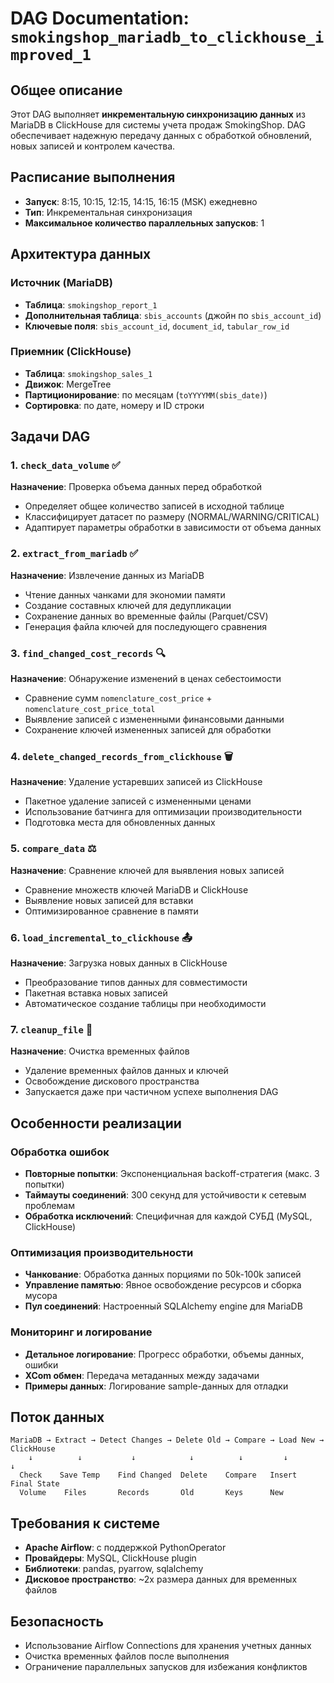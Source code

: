﻿# DAG Documentation: `smokingshop_mariadb_to_clickhouse_improved_1`

## Общее описание

Этот DAG выполняет **инкрементальную синхронизацию данных** из MariaDB в ClickHouse для системы учета продаж SmokingShop. DAG обеспечивает надежную передачу данных с обработкой обновлений, новых записей и контролем качества.

## Расписание выполнения

- **Запуск**: 8:15, 10:15, 12:15, 14:15, 16:15 (MSK) ежедневно
- **Тип**: Инкрементальная синхронизация
- **Максимальное количество параллельных запусков**: 1

## Архитектура данных

### Источник (MariaDB)
- **Таблица**: `smokingshop_report_1`
- **Дополнительная таблица**: `sbis_accounts` (джойн по `sbis_account_id`)
- **Ключевые поля**: `sbis_account_id`, `document_id`, `tabular_row_id`

### Приемник (ClickHouse)
- **Таблица**: `smokingshop_sales_1`
- **Движок**: MergeTree
- **Партиционирование**: по месяцам (`toYYYYMM(sbis_date)`)
- **Сортировка**: по дате, номеру и ID строки

## Задачи DAG

### 1. `check_data_volume` ✅
**Назначение**: Проверка объема данных перед обработкой
- Определяет общее количество записей в исходной таблице
- Классифицирует датасет по размеру (NORMAL/WARNING/CRITICAL)
- Адаптирует параметры обработки в зависимости от объема данных

### 2. `extract_from_mariadb` ✅  
**Назначение**: Извлечение данных из MariaDB
- Чтение данных чанками для экономии памяти
- Создание составных ключей для дедупликации
- Сохранение данных во временные файлы (Parquet/CSV)
- Генерация файла ключей для последующего сравнения

### 3. `find_changed_cost_records` 🔍
**Назначение**: Обнаружение изменений в ценах себестоимости
- Сравнение сумм `nomenclature_cost_price` + `nomenclature_cost_price_total`
- Выявление записей с измененными финансовыми данными
- Сохранение ключей измененных записей для обработки

### 4. `delete_changed_records_from_clickhouse` 🗑️
**Назначение**: Удаление устаревших записей из ClickHouse
- Пакетное удаление записей с измененными ценами
- Использование батчинга для оптимизации производительности
- Подготовка места для обновленных данных

### 5. `compare_data` ⚖️
**Назначение**: Сравнение ключей для выявления новых записей
- Сравнение множеств ключей MariaDB и ClickHouse
- Выявление новых записей для вставки
- Оптимизированное сравнение в памяти

### 6. `load_incremental_to_clickhouse` 📤
**Назначение**: Загрузка новых данных в ClickHouse
- Преобразование типов данных для совместимости
- Пакетная вставка новых записей
- Автоматическое создание таблицы при необходимости

### 7. `cleanup_file` 🧹
**Назначение**: Очистка временных файлов
- Удаление временных файлов данных и ключей
- Освобождение дискового пространства
- Запускается даже при частичном успехе выполнения DAG

## Особенности реализации

### Обработка ошибок
- **Повторные попытки**: Экспоненциальная backoff-стратегия (макс. 3 попытки)
- **Таймауты соединений**: 300 секунд для устойчивости к сетевым проблемам
- **Обработка исключений**: Специфичная для каждой СУБД (MySQL, ClickHouse)

### Оптимизация производительности
- **Чанкование**: Обработка данных порциями по 50k-100k записей
- **Управление памятью**: Явное освобождение ресурсов и сборка мусора
- **Пул соединений**: Настроенный SQLAlchemy engine для MariaDB

### Мониторинг и логирование
- **Детальное логирование**: Прогресс обработки, объемы данных, ошибки
- **XCom обмен**: Передача метаданных между задачами
- **Примеры данных**: Логирование sample-данных для отладки

## Поток данных

```
MariaDB → Extract → Detect Changes → Delete Old → Compare → Load New → ClickHouse
    ↓          ↓           ↓            ↓          ↓         ↓         ↓
  Check    Save Temp    Find Changed  Delete    Compare   Insert    Final State
  Volume    Files       Records       Old       Keys      New
```

## Требования к системе

- **Apache Airflow**: с поддержкой PythonOperator
- **Провайдеры**: MySQL, ClickHouse plugin
- **Библиотеки**: pandas, pyarrow, sqlalchemy
- **Дисковое пространство**: ~2x размера данных для временных файлов

## Безопасность

- Использование Airflow Connections для хранения учетных данных
- Очистка временных файлов после выполнения
- Ограничение параллельных запусков для избежания конфликтов
